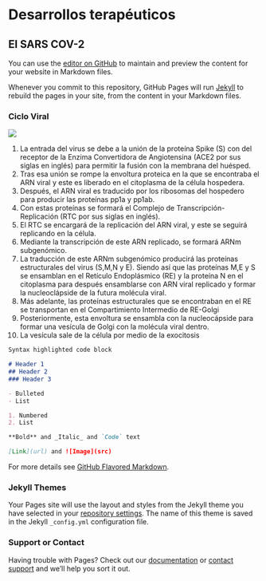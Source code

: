 # Desarrollos terapéuticos

## El SARS COV-2

You can use the [editor on GitHub](https://github.com/erredeAxel/CdCMx2/edit/gh-pages/index.md) to maintain and preview the content for your website in Markdown files.

Whenever you commit to this repository, GitHub Pages will run [Jekyll](https://jekyllrb.com/) to rebuild the pages in your site, from the content in your Markdown files.

### Ciclo Viral
![](https://user-images.githubusercontent.com/69702778/90322509-c83ff580-df1a-11ea-935f-51923630880c.png)

1.	La entrada del virus se debe a la unión de la proteína Spike (S) con del receptor de la Enzima Convertidora de Angiotensina (ACE2 por sus siglas en inglés) para permitir la fusión con la membrana del huésped.
2.	Tras esa unión se rompe la envoltura proteica en la que se encontraba el ARN viral y este es liberado en el citoplasma de la célula hospedera.
3.	Después, el ARN viral es traducido por los ribosomas del hospedero para producir las proteínas pp1a y pp1ab.
4.	Con estas proteínas se formará el Complejo de Transcripción-Replicación (RTC por sus siglas en inglés).
5.	El RTC se encargará de la replicación del ARN viral, y este se seguirá replicando en la célula.
6.	Mediante la transcripción de este ARN replicado, se formará ARNm subgenómico.
7.	La traducción de este ARNm subgenómico producirá las proteínas estructurales del virus (S,M,N y E). Siendo así que las proteínas M,E y S se ensamblan en el Retículo Endoplásmico (RE) y la proteína N en el citoplasma para después ensamblarse con ARN viral replicado y formar la nucleoclápside de  la futura molécula viral.
8.	Más adelante, las proteínas estructurales que se encontraban en el RE se transportan en el Compartimiento Intermedio de RE-Golgi
9.	Posteriormente, esta envoltura se ensambla con la nucleocápside para formar una vesícula de Golgi con la molécula viral dentro.
10.	La vesícula sale de la célula por medio de la exocitosis 

```markdown
Syntax highlighted code block

# Header 1
## Header 2
### Header 3

- Bulleted
- List

1. Numbered
2. List

**Bold** and _Italic_ and `Code` text

[Link](url) and ![Image](src)
```

For more details see [GitHub Flavored Markdown](https://guides.github.com/features/mastering-markdown/).

### Jekyll Themes

Your Pages site will use the layout and styles from the Jekyll theme you have selected in your [repository settings](https://github.com/erredeAxel/CdCMx2/settings). The name of this theme is saved in the Jekyll `_config.yml` configuration file.

### Support or Contact

Having trouble with Pages? Check out our [documentation](https://docs.github.com/categories/github-pages-basics/) or [contact support](https://github.com/contact) and we’ll help you sort it out.
